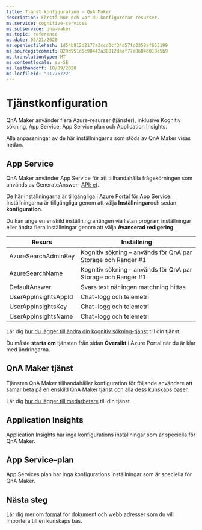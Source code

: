 ```yaml
---
title: Tjänst konfiguration – QnA Maker
description: Förstå hur och var du konfigurerar resurser.
ms.service: cognitive-services
ms.subservice: qna-maker
ms.topic: reference
ms.date: 02/21/2020
ms.openlocfilehash: 1d54b912d2177a3ccd0cf34d57fc0358af653199
ms.sourcegitcommit: 829d951d5c90442a38012daaf77e86046018e5b9
ms.translationtype: MT
ms.contentlocale: sv-SE
ms.lasthandoff: 10/09/2020
ms.locfileid: "91776722"
---
```

# <a name="service-configuration"></a>Tjänstkonfiguration

QnA Maker använder flera Azure-resurser (tjänster), inklusive Kognitiv sökning, App Service, App Service plan och Application Insights.

Alla anpassningar av de här inställningarna som stöds av QnA Maker visas nedan.

## <a name="app-service"></a>App Service

QnA Maker använder App Service för att tillhandahålla frågekörningen som används av GenerateAnswer- [API: et](https://docs.microsoft.com/rest/api/cognitiveservices/qnamakerruntime/runtime/generateanswer).


De här inställningarna är tillgängliga i Azure Portal för App Service. Inställningarna är tillgängliga genom att välja **Inställningar**och sedan **konfiguration**.

Du kan ange en enskild inställning antingen via listan program inställningar eller ändra flera inställningar genom att välja **Avancerad redigering**.

|Resurs|Inställning|
|--|--|
|AzureSearchAdminKey|Kognitiv sökning – används för QnA par Storage och Ranger #1|
|AzureSearchName|Kognitiv sökning – används för QnA par Storage och Ranger #1|
|DefaultAnswer|Svars text när ingen matchning hittas|
|UserAppInsightsAppId|Chat-logg och telemetri|
|UserAppInsightsKey|Chat-logg och telemetri|
|UserAppInsightsName|Chat-logg och telemetri|

Lär dig [hur du lägger till ändra din kognitiv sökning-tjänst](./how-to/set-up-qnamaker-service-azure.md#configure-qna-maker-to-use-different-cognitive-search-resource) till din tjänst.

Du måste **starta om** tjänsten från sidan **Översikt** i Azure Portal när du är klar med ändringarna.

## <a name="qna-maker-service"></a>QnA Maker tjänst

Tjänsten QnA Maker tillhandahåller konfiguration för följande användare att samar beta på en enskild QnA Maker tjänst och alla dess kunskaps baser.

Lär dig [hur du lägger till medarbetare](./how-to/collaborate-knowledge-base.md) till din tjänst.

## <a name="application-insights"></a>Application Insights

Application Insights har inga konfigurations inställningar som är speciella för QnA Maker.

## <a name="app-service-plan"></a>App Service-plan

App Services plan har inga konfigurations inställningar som är speciella för QnA Maker.

## <a name="next-steps"></a>Nästa steg

Lär dig mer om [format](reference-document-format-guidelines.md) för dokument och webb adresser som du vill importera till en kunskaps bas.